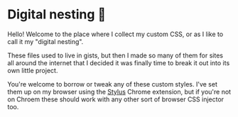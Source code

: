 # Digital nesting 🐣
Hello! Welcome to the place where I collect my custom CSS, or as I like to call it my "digital nesting".

These files used to live in gists, but then I made so many of them for sites all around the internet that I decided it was finally time to break it out into its own little project.

You're welcome to borrow or tweak any of these custom styles. I've set them up on my browser using the [Stylus](https://chrome.google.com/webstore/detail/stylus/clngdbkpkpeebahjckkjfobafhncgmne) Chrome extension, but if you're not on Chroem these should work with any other sort of browser CSS injector too.
